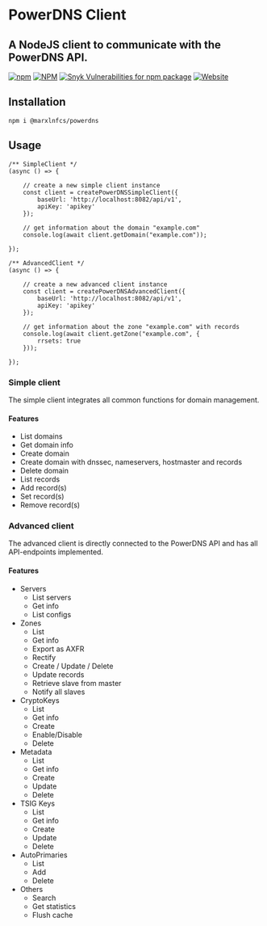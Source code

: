 # PowerDNS Client

## A NodeJS client to communicate with the PowerDNS API.

[![npm](https://ico.y.gy/npm/dm/@marxln/powerdns?style=flat-square&logo=npm)](https://www.npmjs.com/package/@marxln/powerdns)
[![NPM](https://ico.y.gy/npm/l/@marxln/powerdns?style=flat-square&color=brightgreen)](https://www.npmjs.com/package/@marxln/powerdns)
[![Snyk Vulnerabilities for npm package](https://ico.y.gy/snyk/vulnerabilities/npm/@marxln/powerdns?style=flat-square&logo=snyk)](https://snyk.io/test/npm/@marxln/powerdns)
[![Website](https://ico.y.gy/website?down_color=red&down_message=offline&label=repository&up_color=success&up_message=online&url=https%3A%2F%2Fgithub.com%2FMarxln%2Fpowerdns&style=flat-square&logo=github)](https://github.com/Marxln/powerdns)
        
## Installation
```
npm i @marxlnfcs/powerdns
```

## Usage
```
/** SimpleClient */
(async () => {
     
    // create a new simple client instance
    const client = createPowerDNSSimpleClient({
        baseUrl: 'http://localhost:8082/api/v1',
        apiKey: 'apikey'
    });
    
    // get information about the domain "example.com"
    console.log(await client.getDomain("example.com"));

});

/** AdvancedClient */
(async () => {

    // create a new advanced client instance
    const client = createPowerDNSAdvancedClient({
        baseUrl: 'http://localhost:8082/api/v1',
        apiKey: 'apikey'
    });
    
    // get information about the zone "example.com" with records
    console.log(await client.getZone("example.com", {
        rrsets: true
    }));

});

```

### Simple client
The simple client integrates all common functions for domain management.

#### Features
* List domains
* Get domain info
* Create domain
* Create domain with dnssec, nameservers, hostmaster and records
* Delete domain
* List records
* Add record(s)
* Set record(s)
* Remove record(s)

### Advanced client
The advanced client is directly connected to the PowerDNS API and has all API-endpoints implemented.

#### Features
* Servers
  * List servers
  * Get info
  * List configs
* Zones
    * List
    * Get info
    * Export as AXFR
    * Rectify
    * Create / Update / Delete
    * Update records
    * Retrieve slave from master
    * Notify all slaves
* CryptoKeys
    * List
    * Get info
    * Create
    * Enable/Disable
    * Delete
* Metadata
    * List
    * Get info
    * Create
    * Update
    * Delete
* TSIG Keys
    * List
    * Get info
    * Create
    * Update
    * Delete
* AutoPrimaries
    * List
    * Add
    * Delete
* Others
    * Search
    * Get statistics
    * Flush cache